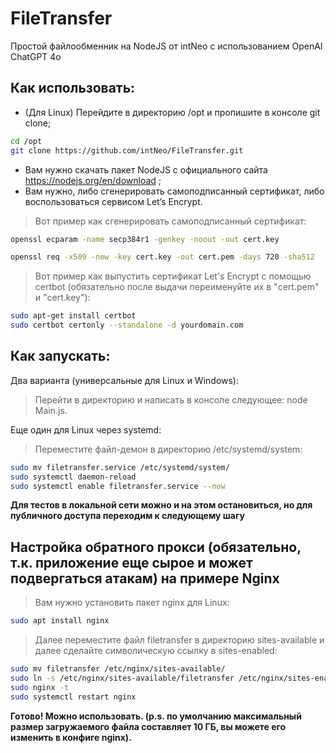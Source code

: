 # FileTransfer
Простой файлообменник на NodeJS от intNeo с использованием OpenAI ChatGPT 4o

## Как использовать:
- (Для Linux) Перейдите в директорию /opt и пропишите в консоле git clone;
```sh
cd /opt
git clone https://github.com/intNeo/FileTransfer.git
```
- Вам нужно скачать пакет NodeJS с официального сайта https://nodejs.org/en/download ;
- Вам нужно, либо сгенерировать самоподписанный сертификат, либо воспользоваться сервисом Let’s Encrypt.
> Вот пример как сгенерировать самоподписанный сертификат:
```sh
openssl ecparam -name secp384r1 -genkey -noout -out cert.key
```
```sh
openssl req -x509 -new -key cert.key -out cert.pem -days 720 -sha512
```
> Вот пример как выпустить сертификат Let's Encrypt с помощью certbot (обязательно после выдачи переименуйте их в "cert.pem" и "cert.key"):
```sh
sudo apt-get install certbot
sudo certbot certonly --standalone -d yourdomain.com
```
## Как запускать:

Два варианта (универсальные для Linux и Windows):
> Перейти в директорию и написать в консоле следующее: node Main.js.

Еще один для Linux через systemd:
> Переместите файл-демон в директорию /etc/systemd/system:
```sh
sudo mv filetransfer.service /etc/systemd/system/
sudo systemctl daemon-reload
sudo systemctl enable filetransfer.service --now
```
**Для тестов в локальной сети можно и на этом остановиться, но для публичного доступа переходим к следующему шагу**
## Настройка обратного прокси (обязательно, т.к. приложение еще сырое и может подвергаться атакам) на примере Nginx
> Вам нужно установить пакет nginx для Linux:
```sh
sudo apt install nginx
```
> Далее переместите файл filetransfer в директорию sites-available и далее сделайте символическую ссылку в sites-enabled:
```sh
sudo mv filetransfer /etc/nginx/sites-available/
sudo ln -s /etc/nginx/sites-available/filetransfer /etc/nginx/sites-enabled/
sudo nginx -t
sudo systemctl restart nginx
```
**Готово! Можно использовать. (p.s. по умолчанию максимальный размер загружаемого файла составляет 10 ГБ, вы можете его изменить в конфиге nginx).**